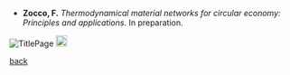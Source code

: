 * **Zocco, F.** _Thermodynamical_ _material_ _networks_ _for_ _circular_ _economy:_ _Principles_ _and_ _applications_. In preparation.

![TitlePage](https://github.com/fedezocco/fedezocco.github.io/assets/62107909/fd427bcb-c385-4cd8-b354-57834e18ce92) <img src="TitlePage.png" alt="TitlePage" width="20"/>

[back](./)
